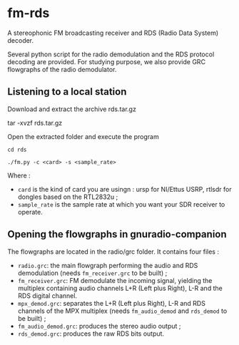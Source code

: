 # fm-rds
A stereophonic FM broadcasting receiver and RDS (Radio Data System) decoder.

Several python script for the radio demodulation and the RDS protocol decoding are provided.
For studying purpose, we also provide GRC flowgraphs of the radio demodulator.

## Listening to a local station

Download and extract the archive rds.tar.gz

tar -xvzf rds.tar.gz

Open the extracted folder and execute the program

`cd rds`

`./fm.py -c <card> -s <sample_rate>`


Where :

* `card` is the kind of card you are usingn : ursp for NI/Ettus USRP, rtlsdr for dongles based on the RTL2832u ;
* `sample_rate` is the sample rate at which you want your SDR receiver to operate.

## Opening the flowgraphs in gnuradio-companion
The flowgraphs are located in the radio/grc folder. It contains four files :

* `radio.grc`: the main flowgraph performing the audio and RDS demodulation (needs `fm_receiver.grc` to be built) ;
* `fm_receiver.grc`: FM demodulate the incoming signal, yielding the multiplex containing audio channels L+R (Left plus Right), L-R and the RDS digital channel.
* `mpx_demod.grc`: separates the L+R (Left plus Right), L-R and RDS channels of the MPX multiplex (needs `fm_audio_demod` and `rds_demod` to be built) ;
* `fm_audio_demod.grc`: produces the stereo audio output ;
* `rds_demod.grc`: produces the raw RDS bits output.


